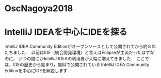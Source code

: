 # OscNagoya2018
# IntelliJ IDEAを中心にIDEを探る

IntelliJ IDEA Community Editionがオープンソースとして公開されてから約８年たちました．
以前はIDE（統合開発環境）と言えばEclipseが主流だったはずなのに，
いつの間にかIntelliJ IDEAの利用者が大幅に増えてきました．
ここでは，IDEの歴史から始まり，無料で公開されている
IntelliJ IDEA Community Editionを中心にIDEを解説します．
